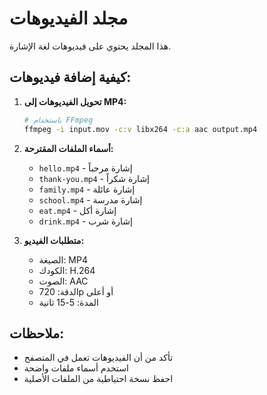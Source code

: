 # مجلد الفيديوهات

هذا المجلد يحتوي على فيديوهات لغة الإشارة.

## كيفية إضافة فيديوهات:

1. **تحويل الفيديوهات إلى MP4:**
   ```bash
   # باستخدام FFmpeg
   ffmpeg -i input.mov -c:v libx264 -c:a aac output.mp4
   ```

2. **أسماء الملفات المقترحة:**
   - `hello.mp4` - إشارة مرحباً
   - `thank-you.mp4` - إشارة شكراً
   - `family.mp4` - إشارة عائلة
   - `school.mp4` - إشارة مدرسة
   - `eat.mp4` - إشارة أكل
   - `drink.mp4` - إشارة شرب

3. **متطلبات الفيديو:**
   - الصيغة: MP4
   - الكودك: H.264
   - الصوت: AAC
   - الدقة: 720p أو أعلى
   - المدة: 5-15 ثانية

## ملاحظات:
- تأكد من أن الفيديوهات تعمل في المتصفح
- استخدم أسماء ملفات واضحة
- احفظ نسخة احتياطية من الملفات الأصلية

